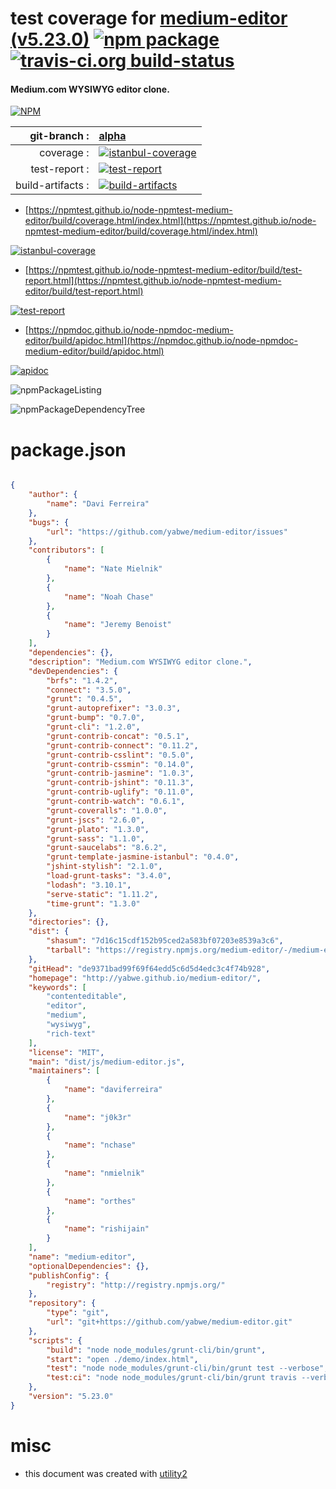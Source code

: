 # test coverage for  [medium-editor (v5.23.0)](http://yabwe.github.io/medium-editor/)  [![npm package](https://img.shields.io/npm/v/npmtest-medium-editor.svg?style=flat-square)](https://www.npmjs.org/package/npmtest-medium-editor) [![travis-ci.org build-status](https://api.travis-ci.org/npmtest/node-npmtest-medium-editor.svg)](https://travis-ci.org/npmtest/node-npmtest-medium-editor)
#### Medium.com WYSIWYG editor clone.

[![NPM](https://nodei.co/npm/medium-editor.png?downloads=true&downloadRank=true&stars=true)](https://www.npmjs.com/package/medium-editor)

| git-branch : | [alpha](https://github.com/npmtest/node-npmtest-medium-editor/tree/alpha)|
|--:|:--|
| coverage : | [![istanbul-coverage](https://npmtest.github.io/node-npmtest-medium-editor/build/coverage.badge.svg)](https://npmtest.github.io/node-npmtest-medium-editor/build/coverage.html/index.html)|
| test-report : | [![test-report](https://npmtest.github.io/node-npmtest-medium-editor/build/test-report.badge.svg)](https://npmtest.github.io/node-npmtest-medium-editor/build/test-report.html)|
| build-artifacts : | [![build-artifacts](https://npmtest.github.io/node-npmtest-medium-editor/glyphicons_144_folder_open.png)](https://github.com/npmtest/node-npmtest-medium-editor/tree/gh-pages/build)|

- [https://npmtest.github.io/node-npmtest-medium-editor/build/coverage.html/index.html](https://npmtest.github.io/node-npmtest-medium-editor/build/coverage.html/index.html)

[![istanbul-coverage](https://npmtest.github.io/node-npmtest-medium-editor/build/screenCapture.buildCi.browser.%252Ftmp%252Fbuild%252Fcoverage.lib.html.png)](https://npmtest.github.io/node-npmtest-medium-editor/build/coverage.html/index.html)

- [https://npmtest.github.io/node-npmtest-medium-editor/build/test-report.html](https://npmtest.github.io/node-npmtest-medium-editor/build/test-report.html)

[![test-report](https://npmtest.github.io/node-npmtest-medium-editor/build/screenCapture.buildCi.browser.%252Ftmp%252Fbuild%252Ftest-report.html.png)](https://npmtest.github.io/node-npmtest-medium-editor/build/test-report.html)

- [https://npmdoc.github.io/node-npmdoc-medium-editor/build/apidoc.html](https://npmdoc.github.io/node-npmdoc-medium-editor/build/apidoc.html)

[![apidoc](https://npmdoc.github.io/node-npmdoc-medium-editor/build/screenCapture.buildCi.browser.%252Ftmp%252Fbuild%252Fapidoc.html.png)](https://npmdoc.github.io/node-npmdoc-medium-editor/build/apidoc.html)

![npmPackageListing](https://npmtest.github.io/node-npmtest-medium-editor/build/screenCapture.npmPackageListing.svg)

![npmPackageDependencyTree](https://npmtest.github.io/node-npmtest-medium-editor/build/screenCapture.npmPackageDependencyTree.svg)



# package.json

```json

{
    "author": {
        "name": "Davi Ferreira"
    },
    "bugs": {
        "url": "https://github.com/yabwe/medium-editor/issues"
    },
    "contributors": [
        {
            "name": "Nate Mielnik"
        },
        {
            "name": "Noah Chase"
        },
        {
            "name": "Jeremy Benoist"
        }
    ],
    "dependencies": {},
    "description": "Medium.com WYSIWYG editor clone.",
    "devDependencies": {
        "brfs": "1.4.2",
        "connect": "3.5.0",
        "grunt": "0.4.5",
        "grunt-autoprefixer": "3.0.3",
        "grunt-bump": "0.7.0",
        "grunt-cli": "1.2.0",
        "grunt-contrib-concat": "0.5.1",
        "grunt-contrib-connect": "0.11.2",
        "grunt-contrib-csslint": "0.5.0",
        "grunt-contrib-cssmin": "0.14.0",
        "grunt-contrib-jasmine": "1.0.3",
        "grunt-contrib-jshint": "0.11.3",
        "grunt-contrib-uglify": "0.11.0",
        "grunt-contrib-watch": "0.6.1",
        "grunt-coveralls": "1.0.0",
        "grunt-jscs": "2.6.0",
        "grunt-plato": "1.3.0",
        "grunt-sass": "1.1.0",
        "grunt-saucelabs": "8.6.2",
        "grunt-template-jasmine-istanbul": "0.4.0",
        "jshint-stylish": "2.1.0",
        "load-grunt-tasks": "3.4.0",
        "lodash": "3.10.1",
        "serve-static": "1.11.2",
        "time-grunt": "1.3.0"
    },
    "directories": {},
    "dist": {
        "shasum": "7d16c15cdf152b95ced2a583bf07203e8539a3c6",
        "tarball": "https://registry.npmjs.org/medium-editor/-/medium-editor-5.23.0.tgz"
    },
    "gitHead": "de9371bad99f69f64edd5c6d5d4edc3c4f74b928",
    "homepage": "http://yabwe.github.io/medium-editor/",
    "keywords": [
        "contenteditable",
        "editor",
        "medium",
        "wysiwyg",
        "rich-text"
    ],
    "license": "MIT",
    "main": "dist/js/medium-editor.js",
    "maintainers": [
        {
            "name": "daviferreira"
        },
        {
            "name": "j0k3r"
        },
        {
            "name": "nchase"
        },
        {
            "name": "nmielnik"
        },
        {
            "name": "orthes"
        },
        {
            "name": "rishijain"
        }
    ],
    "name": "medium-editor",
    "optionalDependencies": {},
    "publishConfig": {
        "registry": "http://registry.npmjs.org/"
    },
    "repository": {
        "type": "git",
        "url": "git+https://github.com/yabwe/medium-editor.git"
    },
    "scripts": {
        "build": "node node_modules/grunt-cli/bin/grunt",
        "start": "open ./demo/index.html",
        "test": "node node_modules/grunt-cli/bin/grunt test --verbose",
        "test:ci": "node node_modules/grunt-cli/bin/grunt travis --verbose"
    },
    "version": "5.23.0"
}
```



# misc
- this document was created with [utility2](https://github.com/kaizhu256/node-utility2)
